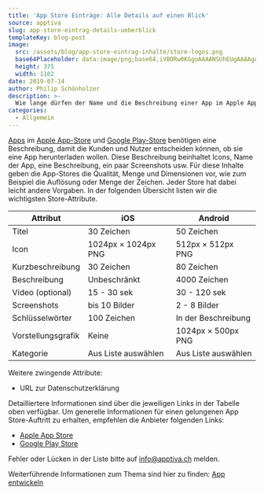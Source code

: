 ```yaml
---
title: 'App Store Einträge: Alle Details auf einen Blick'
source: apptiva
slug: app-store-eintrag-details-ueberblick
templateKey: blog-post
image:
  src: /assets/blog/app-store-eintrag-inhalte/store-logos.png
  base64Placeholder: data:image/png;base64,iVBORw0KGgoAAAANSUhEUgAAAAgAAAADCAIAAAAhqtkfAAAACXBIWXMAAAsTAAALEwEAmpwYAAAAT0lEQVR4nGP4//9/1a7TDFVzug9cWH77esfNo/////33/z/D////GXKnM2in6pbPt952lEGG4cnVJVCJaauOMrjWLtp8ZsepC2snzoPoAAAwiTGt23WrTwAAAABJRU5ErkJggg==
  height: 375
  width: 1102
date: 2019-07-14
author: Philip Schönholzer
description: >-
  Wie lange dürfen der Name und die Beschreibung einer App im Apple App-Store oder dem Google Play-Store sein? Und viele Bilder in welche Auflösung? Diese und andere Angaben für die App-Stores beschreiben wir in diesem Beitrag.
categories:
  - Allgemein
---
```


[Apps](/angebot/development/app-entwicklung) im [Apple App-Store](https://www.apple.com/ios/app-store/) und [Google Play-Store](https://play.google.com/store) benötigen eine Beschreibung, damit die Kunden und Nutzer entscheiden können, ob sie eine App herunterladen wollen. Diese Beschreibung beinhaltet Icons, Name der App, eine Beschreibung, ein paar Screenshots usw. Für diese Inhalte geben die App-Stores die Qualität, Menge und Dimensionen vor, wie zum Beispiel die Auflösung oder Menge der Zeichen. Jeder Store hat dabei leicht andere Vorgaben. In der folgenden Übersicht listen wir die wichtigsten Store-Attribute.

| Attribut           | iOS [][1]                 | Android [][2]             |
| ------------------ | ------------------------- | ------------------------- |
| Titel              | 30 Zeichen [][1]          | 50 Zeichen [][10]         |
| Icon               | 1024px × 1024px PNG [][9] | 512px × 512px PNG [][11]  |
| Kurzbeschreibung   | 30 Zeichen [][1]          | 80 Zeichen [][10]         |
| Beschreibung       | Unbeschränkt              | 4000 Zeichen [][10]       |
| Video (optional)   | 15 - 30 sek [][3]         | 30 - 120 sek [][5]        |
| Screenshots        | bis 10 Bilder [][4]       | 2 - 8 Bilder [][5]        |
| Schlüsselwörter    | 100 Zeichen [][1]         | In der Beschreibung       |
| Vorstellungsgrafik | Keine                     | 1024px × 500px PNG [][6]  |
| Kategorie          | Aus Liste auswählen [][7] | Aus Liste auswählen [][8] |

[1]: https://developer.apple.com/app-store/product-page/
[2]: https://developer.android.com/distribute/best-practices/launch/store-listing.html
[3]: https://help.apple.com/app-store-connect/#/dev4e413fcb8
[4]: https://help.apple.com/app-store-connect/#/devd274dd925
[5]: https://support.google.com/googleplay/android-developer/answer/1078870?hl=de
[6]: https://developer.android.com/distribute/best-practices/launch/feature-graphic.html
[7]: https://developer.apple.com/app-store/categories/
[8]: https://support.google.com/googleplay/android-developer/answer/113475?hl=de
[9]: https://developer.apple.com/design/human-interface-guidelines/ios/icons-and-images/app-icon/
[10]: https://support.google.com/googleplay/android-developer/answer/113469?hl=de#store_listing
[11]: https://developer.android.com/google-play/resources/icon-design-specifications

Weitere zwingende Attribute:

- URL zur Datenschutzerklärung

Detailliertere Informationen sind über die jeweiligen Links in der Tabelle oben verfügbar. Um generelle Informationen für einen gelungenen App Store-Auftritt zu erhalten, empfehlen die Anbieter folgenden Links:

- [Apple App Store](https://developer.apple.com/app-store/product-page/)
- [Google Play Store](https://developer.android.com/distribute/best-practices/launch/store-listing.html)

Fehler oder Lücken in der Liste bitte auf [info@apptiva.ch](mailto:info@apptiva.ch?subject=Blogpost%20App%20Store%20Eintragbeschreibung) melden.

Weiterführende Informationen zum Thema sind hier zu finden: [App entwickeln](/angebot/development/app-entwicklung)
